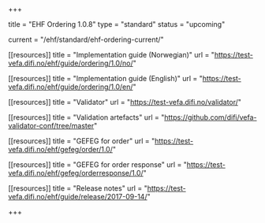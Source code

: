 +++

title = "EHF Ordering 1.0.8"
type = "standard"
status = "upcoming"

current = "/ehf/standard/ehf-ordering-current/"

[[resources]]
title = "Implementation guide (Norwegian)"
url = "https://test-vefa.difi.no/ehf/guide/ordering/1.0/no/"

[[resources]]
title = "Implementation guide (English)"
url = "https://test-vefa.difi.no/ehf/guide/ordering/1.0/en/"

[[resources]]
title = "Validator"
url = "https://test-vefa.difi.no/validator/"

[[resources]]
title = "Validation artefacts"
url = "https://github.com/difi/vefa-validator-conf/tree/master"

[[resources]]
title = "GEFEG for order"
url = "https://test-vefa.difi.no/ehf/gefeg/order/1.0/"

[[resources]]
title = "GEFEG for order response"
url = "https://test-vefa.difi.no/ehf/gefeg/orderresponse/1.0/"

[[resources]]
title = "Release notes"
url = "https://test-vefa.difi.no/ehf/guide/release/2017-09-14/"

+++
